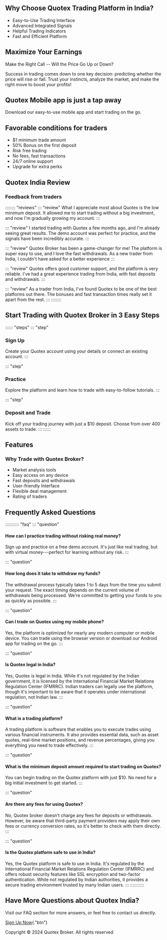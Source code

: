 ## Why Choose Quotex Trading Platform in India?

-   Easy-to-Use Trading Interface
-   Advanced Integrated Signals
-   Helpful Trading Indicators
-   Fast and Efficient Platform

## Maximize Your Earnings

Make the Right Call -- Will the Price Go Up or Down?

Success in trading comes down to one key decision: predicting whether
the price will rise or fall. Trust your instincts, analyze the market,
and make the right move to boost your profits!

## Quotex Mobile app is just a tap away

Download our easy-to-use mobile app and start trading on the go.

## Favorable conditions for traders

-   \$1 minimum trade amount
-   50% Bonus on the first deposit
-   Risk free trading
-   No fees, fast transactions
-   24/7 online support
-   Upgrade for extra perks

## Quotex India Review

### Feedback from traders

:::::::: \"reviews\"
::: \"review\"
What I appreciate most about Quotex is the low minimum deposit. It
allowed me to start trading without a big investment, and now I'm
gradually growing my account.
:::

::: \"review\"
I started trading with Quotex a few months ago, and I'm already seeing
great results. The demo account was perfect for practice, and the
signals have been incredibly accurate.
:::

::: \"review\"
Quotex Broker has been a game-changer for me! The platform is super easy
to use, and I love the fast withdrawals. As a new trader from India, I
couldn't have asked for a better experience
:::

::: \"review\"
Quotex offers good customer support, and the platform is very reliable.
I've had a great experience trading from India, with fast deposits and
withdrawals.
:::

::: \"review\"
As a trader from India, I've found Quotex to be one of the best
platforms out there. The bonuses and fast transaction times really set
it apart from the rest.
:::
::::::::

## Start Trading with Quotex Broker in 3 Easy Steps

:::::: \"steps\"
::: \"step\"
### Sign Up

Create your Quotex account using your details or connect an existing
account.
:::

::: \"step\"
### Practice

Explore the platform and learn how to trade with easy-to-follow
tutorials.
:::

::: \"step\"
### Deposit and Trade

Kick off your trading journey with just a \$10 deposit. Choose from over
400 assets to trade.
:::
::::::

## Features

### Why Trade with Quotex Broker?

-   Market analysis tools
-   Easy access on any device
-   Fast deposits and withdrawals
-   User-friendly Interface
-   Flexible deal management
-   Rating of traders

## Frequently Asked Questions

::::::::::: \"faq\"
::: \"question\"
#### How can I practice trading without risking real money?

Sign up and practice on a free demo account. It's just like real
trading, but with virtual money---perfect for learning without any risk.
:::

::: \"question\"
#### How long does it take to withdraw my funds?

The withdrawal process typically takes 1 to 5 days from the time you
submit your request. The exact timing depends on the current volume of
withdrawals being processed. We're committed to getting your funds to
you as quickly as possible.
:::

::: \"question\"
#### Can I trade on Quotex using my mobile phone?

Yes, the platform is optimized for nearly any modern computer or mobile
device. You can trade using the browser version or download our Android
app for trading on the go.
:::

::: \"question\"
#### Is Quotex legal in India?

Yes, Quotex is legal in India. While it's not regulated by the Indian
government, it is licensed by the International Financial Market
Relations Regulation Center (IFMRRC). Indian traders can legally use the
platform, though it\'s important to be aware that it operates under
international regulation, not Indian law.
:::

::: \"question\"
#### What is a trading platform?

A trading platform is software that enables you to execute trades using
various financial instruments. It also provides essential data, such as
asset quotes, real-time market positions, and revenue percentages,
giving you everything you need to trade effectively.
:::

::: \"question\"
#### What is the minimum deposit amount required to start trading on Quotex?

You can begin trading on the Quotex platform with just \$10. No need for
a big initial investment to get started.
:::

::: \"question\"
#### Are there any fees for using Quotex?

No, Quotex broker doesn't charge any fees for deposits or withdrawals.
However, be aware that third-party payment providers may apply their own
fees or currency conversion rates, so it's better to check with them
directly.
:::

::: \"question\"
#### Is the Quotex platform safe to use in India?

Yes, the Quotex platform is safe to use in India. It's regulated by the
International Financial Market Relations Regulation Center (IFMRRC) and
offers robust security features like SSL encryption and two-factor
authentication. While not regulated by Indian authorities, it provides a
secure trading environment trusted by many Indian users.
:::
:::::::::::

## Have More Questions about Quotex India?

Visit our FAQ section for more answers, or feel free to contact us
directly.

[Sign Up Now](\%22https://traff.sbs/brokerqxsignup\%22){."btn"}

Copyright © 2024 Quotex Broker. All rights reserved

